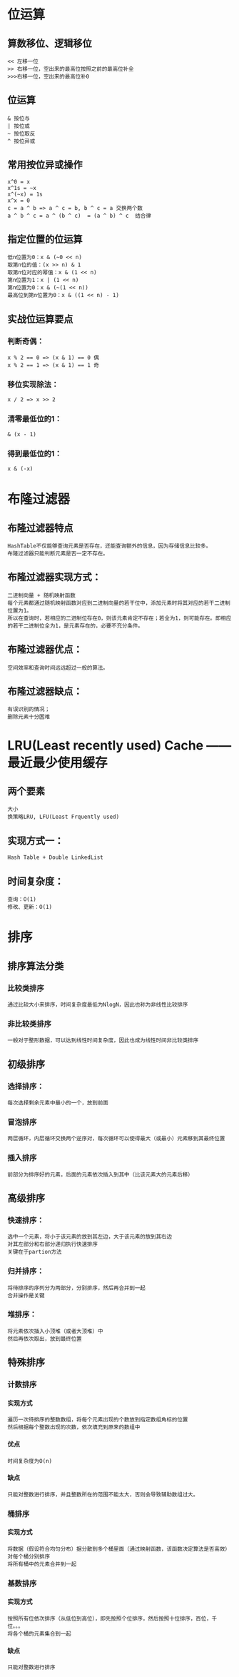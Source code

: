# 位运算
## 算数移位、逻辑移位
	<< 左移一位
	>> 右移一位，空出来的最高位按照之前的最高位补全
	>>>右移一位，空出来的最高位补0
## 位运算
	& 按位与
	| 按位或
	~ 按位取反
	^ 按位异或
## 常用按位异或操作
	x^0 = x
	x^1s = ~x
	x^(~x) = 1s
	x^x = 0
	c = a ^ b => a ^ c = b, b ^ c = a 交换两个数
	a ^ b ^ c = a ^ (b ^ c)  = (a ^ b) ^ c  结合律
## 指定位置的位运算
	低n位置为0：x & (~0 << n)
	取第n位的值：(x >> n) & 1
	取第n位对应的幂值：x & (1 << n)
	第n位置为1：x | (1 << n)
	第n位置为0：x & (~(1 << n))
	最高位到第n位置为0：x & ((1 << n) - 1)
## 实战位运算要点
### 判断奇偶：
	x % 2 == 0 => (x & 1) == 0 偶
	x % 2 == 1 => (x & 1) == 1 奇
### 移位实现除法：
	x / 2 => x >> 2
### 清零最低位的1：
	& (x - 1)
### 得到最低位的1：
	x & (-x) 
		
# 布隆过滤器
## 布隆过滤器特点
	HashTable不仅能够查询元素是否存在，还能查询额外的信息，因为存储信息比较多。
	布隆过滤器只能判断元素是否一定不存在。
## 布隆过滤器实现方式：
	二进制向量 + 随机映射函数
	每个元素都通过随机映射函数对应到二进制向量的若干位中，添加元素时将其对应的若干二进制位置为1。
	所以在查询时，若相应的二进制位存在0，则该元素肯定不存在；若全为1，则可能存在。即相应的若干二进制位全为1，是元素存在的，必要不充分条件。
		
## 布隆过滤器优点：
	空间效率和查询时间远远超过一般的算法。
## 布隆过滤器缺点：
	有误识别的情况；
	删除元素十分困难
	
		
# LRU(Least recently used) Cache —— 最近最少使用缓存
## 两个要素
	大小
	换策略LRU, LFU(Least Frquently used)
## 实现方式一：
	Hash Table + Double LinkedList
## 时间复杂度：
	查询：O(1)
	修改、更新：O(1)
	
# 排序
## 排序算法分类
### 比较类排序
	通过比较大小来排序，时间复杂度最低为NlogN，因此也称为非线性比较排序
### 非比较类排序
	一般对于整形数据，可以达到线性时间复杂度，因此也成为线性时间非比较类排序
## 初级排序
### 选择排序：
	每次选择剩余元素中最小的一个，放到前面
### 冒泡排序
	两层循环，内层循环交换两个逆序对，每次循环可以使得最大（或最小）元素移到其最终位置
### 插入排序
	前部分为排序好的元素，后面的元素依次插入到其中（比该元素大的元素后移）
	
## 高级排序
### 快速排序：
	选中一个元素，将小于该元素的放到其左边，大于该元素的放到其右边
	对其左部分和右部分递归执行快速排序
	关键在于partion方法
### 归并排序：
	将待排序的序列分为两部分，分别排序，然后再合并到一起
	合并操作是关键
### 堆排序：
	将元素依次插入小顶堆（或者大顶堆）中
	然后再依次取出，放到最终位置

## 特殊排序
### 计数排序
#### 实现方式        
	遍历一次待排序的整数数组，将每个元素出现的个数放到指定数组角标的位置
	然后根据每个整数出现的次数，依次填充到原来的数组中
#### 优点
	时间复杂度为O(n)
#### 缺点
	只能对整数进行排序，并且整数所在的范围不能太大，否则会导致辅助数组过大。
### 桶排序
#### 实现方式
	将数据（假设符合均匀分布）据分散到多个桶里面（通过映射函数，该函数决定算法是否高效）
	对每个桶分别排序
	将所有桶中的元素合并到一起
### 基数排序
#### 实现方式
	按照所有位依次排序（从低位到高位），即先按照个位排序，然后按照十位排序，百位，千位。。。
	将各个桶的元素集合到一起
#### 缺点
	只能对整数进行排序
	
	
	
	
	
	